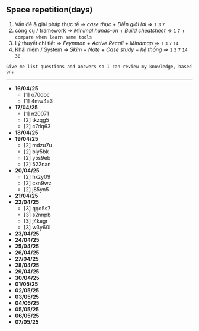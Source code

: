## Space repetition(days)

1. Vấn đề & giải pháp thực tế ⇒ *case thực* + *Diễn giải lại* ⇒ `1` `3` `7`
2. công cụ / framework ⇒ *Minimal hands-on* + *Build cheatsheet* ⇒ `1` `7` + `compare when learn same tools`
3. Lý thuyết chi tiết ⇒ *Feynman* + *Active Recall* + *Mindmap* ⇒ `1` `3` `7` `14`
4. Khái niệm / System ⇒ *Skim* + *Note* + *Case study* + *hệ thống* ⇒ `1` `3` `7` `14` `30`

```text
Give me list questions and answers so I can review my knowledge, based on:

```

---

- **16/04/25**
    - [1] o70doc
    - [1] 4mw4a3
- **17/04/25**
    - [1] n20071
    - [2] tkzqg5
    - [2] c7dq63
- **18/04/25**
- **19/04/25**
    - [2] mdzu7u
    - [2] bly5bk
    - [2] y5s9eb
    - [2] 522nan
- **20/04/25**
    - [2] hxzy09
    - [2] cxn9wz
    - [2] j85yn5
- **21/04/25**
- **22/04/25**
    - [3] qqo5s7
    - [3] s2nnpb
    - [3] j4kegr
    - [3] w3y60i
- **23/04/25**
- **24/04/25**
- **25/04/25**
- **26/04/25**
- **27/04/25**
- **28/04/25**
- **29/04/25**
- **30/04/25**
- **01/05/25**
- **02/05/25**
- **03/05/25**
- **04/05/25**
- **05/05/25**
- **06/05/25**
- **07/05/25**
